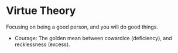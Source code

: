 
# Virtue Theory

Focusing on being a good person, and you will do good things.

- Courage: The golden mean between cowardice (deficiency), and recklessness (excess).
